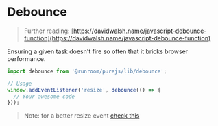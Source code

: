 # Debounce

> Further reading: [https://davidwalsh.name/javascript-debounce-function](https://davidwalsh.name/javascript-debounce-function)

Ensuring a given task doesn't fire so often that it bricks browser performance.

```javascript
import debounce from '@runroom/purejs/lib/debounce';

// Usage
window.addEventListener('resize', debounce(() => {
  // Your awesome code
}));
```

> Note: for a better resize event [check this](./events.md)
